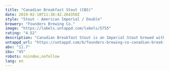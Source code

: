 ```yaml
---
title: "Canadian Breakfast Stout (CBS)"
date: 2019-02-10T11:38:42.264350Z
style: "Stout - American Imperial / Double"
brewery: "Founders Brewing Co."
image: "https://labels.untappd.com/labels/5755"
rating: "4.52"
description: "Canadian Breakfast Stout is an Imperial Stout brewed with a blend of coffees and imported chocolates, then aged in spent bourbon barrels that have most recently been aging pure Michigan maple syrup.  Brewed in 2018."
untappd_url: "https://untappd.com/b/founders-brewing-co-canadian-breakfast-stout-cbs/5755"
abv: "11.7"
ibu: "45"
robots: noindex,nofollow
lang: en
---
```

